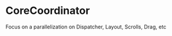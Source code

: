 CoreCoordinator
===============

Focus on a parallelization on Dispatcher, Layout, Scrolls, Drag, etc 
